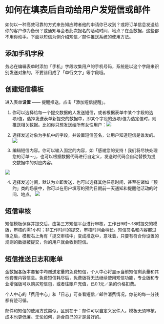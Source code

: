 # 如何在填表后自动给用户发短信或邮件

如何以一种高效可靠的方式来告知应聘者他的申请你已收到？或将订单信息发送给你的客户作为备份？或通知与会者此次报名的活动时间、地点？在金数据，这些都不用你动手。下面以短信为例介绍短信／邮件推送系统的使用方法。

## 添加手机字段

务必在编辑表单时添加「手机」字段收集用户的手机号码，系统是以这个字段来识别发送对象的，不要错用成了「单行文字」等字段哦。

## 创建短信模板

进入表单**设置** —— 提醒推送，点击「添加短信提醒」。

1. 你可以选择给每一个提交数据的人发送短信，或者根据表单中某个字段的选项\/值，选择发送表单新提交的数据中，即某个字段的选项\/值为选定值时，则推送相关数据。比如你只想发送给所有女性用户：![](https://dn-shimo-image.qbox.me/vvF0RzFQS6obfPpy/%E6%95%B0%E6%8D%AE.png!thumbnail)

2. 选择发送对象为手机中的字段，并设置短信签名，让用户知道短信是谁发的。
  ![](https://dn-shimo-image.qbox.me/xAK7QnPblLINyEQQ/%E6%89%8B%E6%9C%BA%E5%92%8C%E7%AD%BE%E5%90%8D.png!thumbnail)

3. 编辑短信内容。你可以输入固定的内容，如「感谢您的支持！我们将尽快处理您的订单～」，也可以根据数据代码进行自定义，发送时代码会自动替换为提交数据中的对应内容。

  ![](https://dn-shimo-image.qbox.me/IMVAWf9oTfU3QpXP/%E6%8F%92%E5%85%A5%E5%AD%97%E6%AE%B5.png!thumbnail)

4. 选择发送时间，默认为立即发送，也可以选择其他任意时间，甚至在诸如「预约」类的场景中，你可以在用户填写的预约日期前一天通知和提醒他活动的时间、地点。
  ![](https://dn-shimo-image.qbox.me/tDQFjwlUwYMZfVOS/%E4%BD%95%E6%97%B6%E5%8F%91%E9%80%81.png!thumbnail)


## 短信审核

短信模板保存并提交后，由第三方短信平台进行审核，工作日9时～18时提交的模版，审核约需1小时；非工作时间的提交，审核时间会稍长。短信签名和内容都过审之后，模板右上角有「提交审核中」变成推送中，意味着，只要有符合你设置的规则的数据被提交，你的用户就会收到短信。

## 短信推送日志和账单

金数据各版本套餐中均赠送定量的免费短信，个人中心将显示当前短信剩余量和其他套餐内容信息。免费短信耗尽后，免费版将无法继续使用短信功能，专业版和专业增强版可以购买短信包，或者往账户充值，已0.1元／条的价格扣费。

个人中心的「费用中心」和「日志」可查看短信／邮件消费情况，你花的每一分钱都有迹可循。

邮件和短信的使用方式类似，区别在于：邮件可以自定义发件人，模板无须审核，成本也更低廉。无论如何，适合自己的才是最好的。

